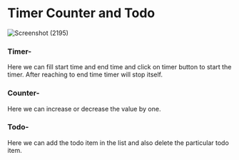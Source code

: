 # Timer Counter and Todo

![Screenshot (2195)](https://user-images.githubusercontent.com/87421972/150393607-e1c98e3b-651f-4d0f-beed-2313a8ced903.png)

### Timer-
 Here we can fill start time and end time and click on timer button to start the timer.
 After reaching to end time timer will stop itself.
 
 ### Counter-
 Here we can increase or decrease the value by one.
 
 ### Todo-
 Here we can add the todo item in the list and also delete the particular todo item.

